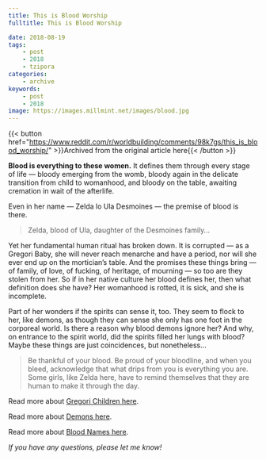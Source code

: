 ```yaml
---
title: This is Blood Worship
fulltitle: This is Blood Worship

date: 2018-08-19
tags:
    - post
    - 2018
    - tzipora
categories:
    - archive
keywords:
    - post
    - 2018
image: https://images.millmint.net/images/blood.jpg
---
```

{{< button href="https://www.reddit.com/r/worldbuilding/comments/98k7gs/this_is_blood_worship/" >}}Archived from the original article here{{< /button >}}


**Blood is everything to these women.** It defines them through every stage of life  —  bloody emerging from the womb, bloody again in the delicate transition from child to womanhood, and bloody on the table, awaiting cremation in wait of the afterlife.

Even in her name  —  Zelda lo Ula Desmoines  —  the premise of blood is there.

>Zelda, blood of Ula, daughter of the Desmoines family…

Yet her fundamental human ritual has broken down. It is corrupted —  as a Gregori Baby, she will never reach menarche and have a period, nor will she ever end up on the mortician’s table. And the promises these things bring  —  of family, of love, of fucking, of heritage, of mourning  —  so too are they stolen from her. So if in her native culture her blood defines her, then what definition does she have? Her womanhood is rotted, it is sick, and she is incomplete.

Part of her wonders if the spirits can sense it, too. They seem to flock to her, like demons, as though they can sense she only has one foot in the corporeal world. Is there a reason why blood demons ignore her? And why, on entrance to the spirit world, did the spirits filled her lungs with blood? Maybe these things are just coincidences, but nonetheless…

>Be thankful of your blood. Be proud of your bloodline, and when you bleed, acknowledge that what drips from you is everything you are. Some girls, like Zelda here, have to remind themselves that they are human to make it through the day.

Read more about [Gregori Children here](https://www.reddit.com/r/worldbuilding/comments/93p31c/announcing_the_princess_of_the_earth/).

Read more about [Demons here](https://www.reddit.com/r/worldbuilding/comments/97sckc/old_dead_demons_still_wander_the_countryside/).

Read more about [Blood Names here](https://www.reddit.com/r/worldbuilding/comments/8r03tc/blood_names/).

*If you have any questions, please let me know!*
